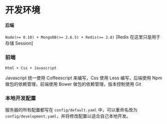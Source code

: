 # 开发环境

#### 后端

`Node(>= 0.10) + MongoDB(>= 2.6.5) + Redis(>= 2.8)` [Redis 在这里只是用于存储 Session]

### 前端

`Html + Css + Javascript`

Javascript 统一使用 Coffeescript 来编写，Css 使用 Less 编写，后端使用 Npm 做包的依赖管理，前端使用 Bower 做包的依赖管理，版本控制使用 Git

### 本地开发配置

服务器的所有配置都写在 `config/default.yaml` 中，可以重命名改为 `config/development.yaml`，并将修改配置以适合自己本地开发。
